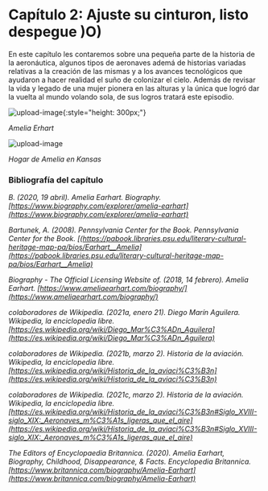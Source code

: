 # Capítulo 2: Ajuste su cinturon, listo despegue )O)

En este capítulo les contaremos sobre una pequeña parte de la historia de la aeronáutica, algunos tipos de aeronaves ademá de historias variadas relativas a la creación de las mismas y a los avances tecnológicos que ayudaron a hacer realidad el suño de colonizar el cielo. Además de revisar la vida y legado de una mujer pionera en las alturas y la única que logró dar la vuelta al mundo volando sola, de sus logros tratará este episodio.


![upload-image](https://cdn.britannica.com/78/164578-050-634E4E33/Amelia-Earhart.jpg){:style="height: 300px;"}

*Amelia Erhart*

![upload-image](https://cdn.britannica.com/s:690x388,c:crop/69/152769-004-1FD2E12E/Childhood-home-Amelia-Earhart-Atchison-Kansas.jpg)

*Hogar de Amelia en Kansas*


### Bibliografía del capítulo

*B. (2020, 19 abril). Amelia Earhart. Biography. [https://www.biography.com/explorer/amelia-earhart](https://www.biography.com/explorer/amelia-earhart)*

*Bartunek, A. (2008). Pennsylvania Center for the Book. Pennsylvania Center for the Book. [(https://pabook.libraries.psu.edu/literary-cultural-heritage-map-pa/bios/Earhart__Amelia](https://pabook.libraries.psu.edu/literary-cultural-heritage-map-pa/bios/Earhart__Amelia)*

*Biography - The Official Licensing Website of. (2018, 14 febrero). Amelia Earhart. [https://www.ameliaearhart.com/biography/](https://www.ameliaearhart.com/biography/)*

*colaboradores de Wikipedia. (2021a, enero 21). Diego Marín Aguilera. Wikipedia, la enciclopedia libre. [https://es.wikipedia.org/wiki/Diego_Mar%C3%ADn_Aguilera](https://es.wikipedia.org/wiki/Diego_Mar%C3%ADn_Aguilera)*

*colaboradores de Wikipedia. (2021b, marzo 2). Historia de la aviación. Wikipedia, la enciclopedia libre. [https://es.wikipedia.org/wiki/Historia_de_la_aviaci%C3%B3n](https://es.wikipedia.org/wiki/Historia_de_la_aviaci%C3%B3n)*

*colaboradores de Wikipedia. (2021c, marzo 2). Historia de la aviación. Wikipedia, la enciclopedia libre. [https://es.wikipedia.org/wiki/Historia_de_la_aviaci%C3%B3n#Siglo_XVIII-siglo_XIX:_Aeronaves_m%C3%A1s_ligeras_que_el_aire](https://es.wikipedia.org/wiki/Historia_de_la_aviaci%C3%B3n#Siglo_XVIII-siglo_XIX:_Aeronaves_m%C3%A1s_ligeras_que_el_aire)*

*The Editors of Encyclopaedia Britannica. (2020). Amelia Earhart, Biography, Childhood, Disappearance, & Facts. Encyclopedia Britannica. [https://www.britannica.com/biography/Amelia-Earhart](https://www.britannica.com/biography/Amelia-Earhart)*


